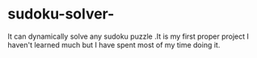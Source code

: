 # sudoku-solver-
It can dynamically solve any sudoku puzzle .It is my first proper project I haven't learned much but I have spent most of my time doing it. 
